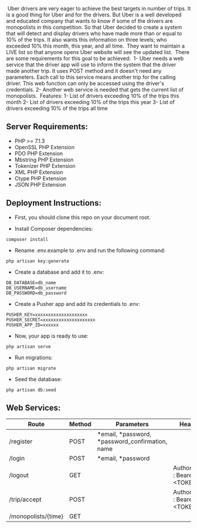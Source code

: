  Uber drivers are very eager to achieve the best targets in number of trips. It is a
good thing for Uber and for the drivers. But Uber is a well developed and
educated company that wants to know if some of the drivers are monopolists in
this competition. So that Uber decided to create a system that will detect and
display drivers who have made more than or equal to 10% of the trips. It also
wants this information on three levels; who exceeded 10% this month, this year,
and all time.
 They want to maintain a LIVE list so that anyone opens Uber website will see the
updated list.
 There are some requirements for this goal to be achieved:
 1- Uber needs a web service that the driver app will use to inform the system that
the driver made another trip. It uses POST method and it doesn't need any
parameters. Each call to this service means another trip for the calling driver. This
web function can only be accessed using the driver's credentials.
2- Another web service is needed that gets the current list of monopolists.
 Features:
1- List of drivers exceeding 10% of the trips this month
2- List of drivers exceeding 10% of the trips this year
3- List of drivers exceeding 10% of the trips all time


## Server Requirements:

- PHP >= 7.1.3
- OpenSSL PHP Extension
- PDO PHP Extension
- Mbstring PHP Extension
- Tokenizer PHP Extension
- XML PHP Extension
- Ctype PHP Extension
- JSON PHP Extension

## Deployment Instructions:

- First, you should clone this repo on your document root.

- Install Composer dependencies:

```
composer install
```
- Rename .env.example to .env and run the following command:  
```
php artisan key:generate
```
- Create a database and add it to .env:
```
DB_DATABASE=db_name
DB_USERNAME=db_username
DB_PASSWORD=db_password
```
- Create a Pusher app and add its credentials to .env:
```
PUSHER_KEY=xxxxxxxxxxxxxxxxxxxx
PUSHER_SECRET=xxxxxxxxxxxxxxxxxxxx
PUSHER_APP_ID=xxxxxx
```
- Now, your app is ready to use:
```
php artisan serve
```
- Run migrations:
```
php artisan migrate
```
- Seed the database:
```
php artisan db:seed
```
## Web Services:

|      Route        | Method |                Parameters                       |           Headers              |
| -------------------- | ------ | ----------------------------------------------- | ------------------------------ |
| /register            | POST   | *email, *password, *password_confirmation, name |                &nbsp;          |
| /login               | POST   | *email, *password                               |          &nbsp;                |
| /logout              | GET    |          &nbsp;                                 | Authorization : Bearer &lt;TOKEN&gt; |
| /trip/accept         | POST   |                &nbsp;                           | Authorization : Bearer &lt;TOKEN&gt; |
| /monopolists/{time}  | GET    |                      &nbsp;                     |    &nbsp;                      |




